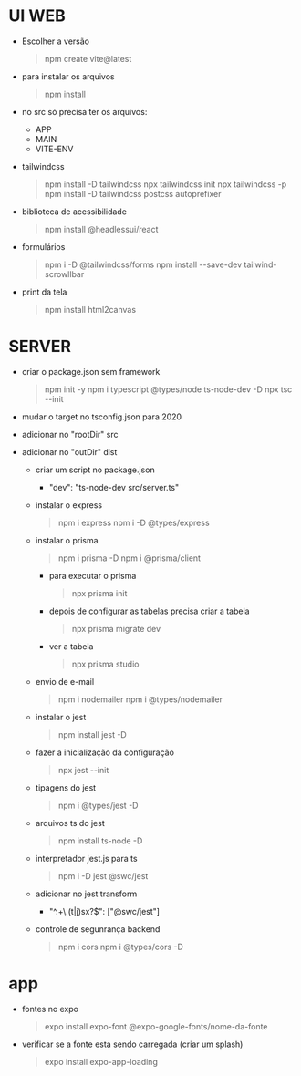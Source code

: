 # UI WEB
  - Escolher a versão
    >npm create vite@latest

 
  - para instalar os arquivos
    >npm install

  - no src só precisa ter os arquivos:
    - APP
    - MAIN
    - VITE-ENV


  - tailwindcss
    >npm install -D tailwindcss
    >npx tailwindcss init
    >npx tailwindcss -p
    >npm install -D tailwindcss postcss autoprefixer


  - biblioteca de acessibilidade
    >npm install @headlessui/react


  - formulários
    >npm i -D @tailwindcss/forms
    >npm install --save-dev tailwind-scrowllbar


  - print da tela
    >npm install html2canvas


# SERVER
  - criar o package.json sem framework
    >npm init -y
    >npm i typescript @types/node ts-node-dev -D
    >npx tsc --init

- mudar o target no tsconfig.json para 2020
- adicionar no "rootDir" src
- adicionar no "outDir" dist

  - criar um script no package.json
    - "dev": "ts-node-dev src/server.ts"

  - instalar o express
    >npm i express
    >npm i -D @types/express

  - instalar o prisma
    >npm i prisma -D
    >npm i @prisma/client
    - para executar o prisma 
        >npx prisma init
    - depois de configurar as tabelas precisa criar a tabela
      >npx prisma migrate dev
    - ver a tabela
      >npx prisma studio
    
  - envio de e-mail
    >npm i nodemailer
    >npm i @types/nodemailer

  - instalar o jest
    >npm install jest -D
  - fazer a inicialização da configuração
    >npx jest --init
  - tipagens do jest
    >npm i @types/jest -D
  - arquivos ts do jest
    >npm install ts-node -D
  - interpretador jest.js para ts
    >npm i -D jest @swc/jest
  - adicionar no jest transform
    -  "^.+\\.(t|j)sx?$": ["@swc/jest"]
  
  - controle de segunrança backend
    >npm i cors
    >npm i @types/cors -D


# app

  - fontes no expo
    >expo install expo-font @expo-google-fonts/nome-da-fonte
  - verificar se a fonte esta sendo carregada (criar um splash)
    >expo install expo-app-loading

